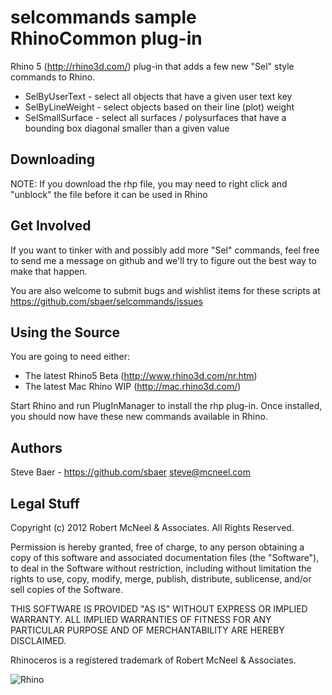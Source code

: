 selcommands sample RhinoCommon plug-in
======================================

Rhino 5 (http://rhino3d.com/) plug-in that adds a few new "Sel" style commands to Rhino.

* SelByUserText - select all objects that have a given user text key
* SelByLineWeight - select objects based on their line (plot) weight
* SelSmallSurface - select all surfaces / polysurfaces that have a bounding box diagonal smaller than a given value

Downloading
-----------
NOTE: If you download the rhp file, you may need to right click and "unblock" the file before it can be used in Rhino


Get Involved
------------
If you want to tinker with and possibly add more "Sel" commands, feel free to send me a message on github and we'll try to figure out the best way to make that happen.

You are also welcome to submit bugs and wishlist items for these scripts at https://github.com/sbaer/selcommands/issues

Using the Source
----------------
You are going to need either:

* The latest Rhino5 Beta (http://www.rhino3d.com/nr.htm)
* The latest Mac Rhino WIP (http://mac.rhino3d.com/)

Start Rhino and run PlugInManager to install the rhp plug-in.  Once installed, you should now have these new commands available in Rhino.

Authors
-------
Steve Baer - https://github.com/sbaer steve@mcneel.com

Legal Stuff
-----------
Copyright (c) 2012 Robert McNeel & Associates. All Rights Reserved.

Permission is hereby granted, free of charge, to any person obtaining a copy of
this software and associated documentation files (the "Software"), to deal in
the Software without restriction, including without limitation the rights to use,
copy, modify, merge, publish, distribute, sublicense, and/or sell copies of the
Software.

THIS SOFTWARE IS PROVIDED "AS IS" WITHOUT EXPRESS OR IMPLIED WARRANTY. ALL IMPLIED
WARRANTIES OF FITNESS FOR ANY PARTICULAR PURPOSE AND OF MERCHANTABILITY ARE HEREBY
DISCLAIMED.

Rhinoceros is a registered trademark of Robert McNeel & Associates.

![Rhino](https://lh6.googleusercontent.com/-pQtuyrwmcmg/TYtWECHGYNI/AAAAAAAAA7Y/rphjSmq1cuo/s200/Rhino_logo_wire.jpg)
